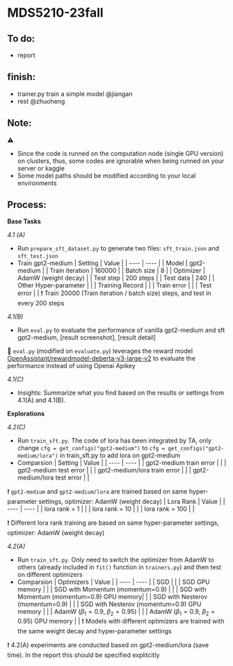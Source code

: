 # MDS5210-23fall


To do:
-
- report


finish:
-
- trainer.py train a simple model @jiangan
- rest @zhuoheng

Note:
-
⚠ 
- Since the code is runned on the computation node (single GPU version) on clusters, thus, some codes are ignorable when being runned on your server or kaggle
- Some model paths should be modified according to your local environments

Process:
-
**Base Tasks**  

*4.1 (A)*
- Run `prepare_sft_dataset.py` to generate two files: `sft_train.json` and `sft_test.json`
- Train gpt2-medium
  | Setting | Value |
  | ---- | ---- |
  | Model | gpt2-medium |
  | Train iteration | 160000 |
  | Batch size | 8 |
  | Optimizer | AdamW (weight decay) |
  | Test step | 200 steps |
  | Test data | 240 |
  | Other Hyper-parameter | <link> |
  | Training Record | <link> |
  | Train error | <link> |
  | Test error | <link> |
❗ Train 20000 (Train iteration / batch size) steps, and test in every 200 steps

  
*4.1(B)*
- Run `eval.py` to evaluate the performance of vanilla gpt2-medium and sft gpt2-medium, [result screenshot]<link>, [result detail]<link>
  
🚀 `eval.py` (modified on `evaluate.py`) leverages the reward model [OpenAssistant/rewardmodel-deberta-v3-large-v2](<https://huggingface.co/OpenAssistant/reward-model-deberta-v3-large-v2>) to evaluate the performance instead of using Openai Apikey  

*4.1(C)*
- Insights: Summarize what you find based on the results or settings from 4.1(A) and 4.1(B).

**Explorations**  
  
*4.2(C)*
- Run `train_sft.py`. The code of lora has been integrated by TA, only change `cfg = get_configs("gpt2-medium")` to `cfg = get_configs("gpt2-medium/lora")` in train_sft.py to add lora on gpt2-medium
- Comparsion
  | Setting | Value |
  | ---- | ---- |
  | gpt2-medium train error | <link> |
  | gpt2-medium test error | <link> |
  | gpt2-medium/lora train error | <link> |
  | gpt2-medium/lora test error | <link> |

❗ `gpt2-medium` and `gpt2-medium/lora` are trained based on same hyper-parameter settings, optimizer: AdamW (weight decay)
  | Lora Rank | Value |
  | ---- | ---- |
  | lora rank = 1 | <link> |
  | lora rank = 10 | <link> |
  | lora rank = 100 | <link> |

❗ Different lora rank training are based on same hyper-parameter settings, optimizer: AdamW (weight decay)

*4.2(A)*
- Run `train_sft.py`. Only need to switch the optimizer from AdamW to others (already included in `fit()` function in `trainers.py`) and then test on different optimizers
- Comparsion
  | Optimizers | Value |
  | ---- | ---- |
  | SGD | <link> |
  | SGD GPU memory | |
  | SGD with Momentum (momentum=0.9) | <link> |
  | SGD with Momentum (momentum=0.9) GPU memory| |
  | SGD with Nesterov (momentum=0.9) | <link> |
  | SGD with Nesterov (momentum=0.9) GPU memory | |
  | AdamW ($\beta_1=0.9$, $\beta_2=0.95$) | <link> |
  | AdamW ($\beta_1=0.9$, $\beta_2=0.95$) GPU memory | |
❗ Models with different optimizers are trained with the same weight decay and hyper-parameter settings

❗ 4.2(A) experiments are conducted based on gpt2-medium/lora (save time). In the report this should be specified explitcitly
  
  
